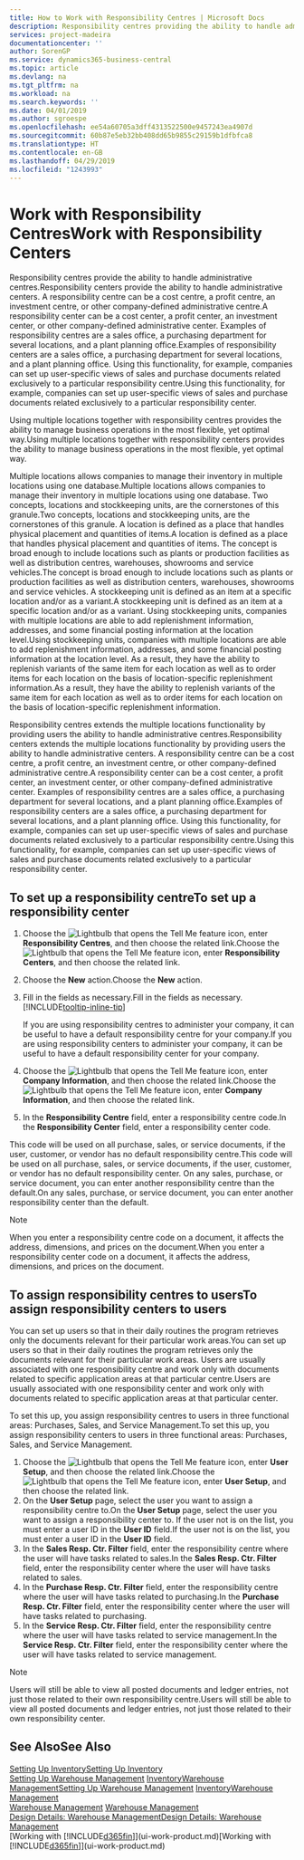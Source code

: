 ```yaml
---
title: How to Work with Responsibility Centres | Microsoft Docs
description: Responsibility centres providing the ability to handle administrative centres. A responsibility centre can be a cost centre, a profit centre, an investment centre, or other company-defined administrative centre.
services: project-madeira
documentationcenter: ''
author: SorenGP
ms.service: dynamics365-business-central
ms.topic: article
ms.devlang: na
ms.tgt_pltfrm: na
ms.workload: na
ms.search.keywords: ''
ms.date: 04/01/2019
ms.author: sgroespe
ms.openlocfilehash: ee54a60705a3dff4313522500e9457243ea4907d
ms.sourcegitcommit: 60b87e5eb32bb408dd65b9855c29159b1dfbfca8
ms.translationtype: HT
ms.contentlocale: en-GB
ms.lasthandoff: 04/29/2019
ms.locfileid: "1243993"
---
```

# <a name="work-with-responsibility-centers"></a><span data-ttu-id="a2db0-104">Work with Responsibility Centres</span><span class="sxs-lookup"><span data-stu-id="a2db0-104">Work with Responsibility Centers</span></span>
<span data-ttu-id="a2db0-105">Responsibility centres provide the ability to handle administrative centres.</span><span class="sxs-lookup"><span data-stu-id="a2db0-105">Responsibility centers provide the ability to handle administrative centers.</span></span> <span data-ttu-id="a2db0-106">A responsibility centre can be a cost centre, a profit centre, an investment centre, or other company-defined administrative centre.</span><span class="sxs-lookup"><span data-stu-id="a2db0-106">A responsibility center can be a cost center, a profit center, an investment center, or other company-defined administrative center.</span></span> <span data-ttu-id="a2db0-107">Examples of responsibility centres are a sales office, a purchasing department for several locations, and a plant planning office.</span><span class="sxs-lookup"><span data-stu-id="a2db0-107">Examples of responsibility centers are a sales office, a purchasing department for several locations, and a plant planning office.</span></span> <span data-ttu-id="a2db0-108">Using this functionality, for example, companies can set up user-specific views of sales and purchase documents related exclusively to a particular responsibility centre.</span><span class="sxs-lookup"><span data-stu-id="a2db0-108">Using this functionality, for example, companies can set up user-specific views of sales and purchase documents related exclusively to a particular responsibility center.</span></span>  

<span data-ttu-id="a2db0-109">Using multiple locations together with responsibility centres provides the ability to manage business operations in the most flexible, yet optimal way.</span><span class="sxs-lookup"><span data-stu-id="a2db0-109">Using multiple locations together with responsibility centers provides the ability to manage business operations in the most flexible, yet optimal way.</span></span>

<span data-ttu-id="a2db0-110">Multiple locations allows companies to manage their inventory in multiple locations using one database.</span><span class="sxs-lookup"><span data-stu-id="a2db0-110">Multiple locations allows companies to manage their inventory in multiple locations using one database.</span></span> <span data-ttu-id="a2db0-111">Two concepts, locations and stockkeeping units, are the cornerstones of this granule.</span><span class="sxs-lookup"><span data-stu-id="a2db0-111">Two concepts, locations and stockkeeping units, are the cornerstones of this granule.</span></span> <span data-ttu-id="a2db0-112">A location is defined as a place that handles physical placement and quantities of items.</span><span class="sxs-lookup"><span data-stu-id="a2db0-112">A location is defined as a place that handles physical placement and quantities of items.</span></span> <span data-ttu-id="a2db0-113">The concept is broad enough to include locations such as plants or production facilities as well as distribution centres, warehouses, showrooms and service vehicles.</span><span class="sxs-lookup"><span data-stu-id="a2db0-113">The concept is broad enough to include locations such as plants or production facilities as well as distribution centers, warehouses, showrooms and service vehicles.</span></span> <span data-ttu-id="a2db0-114">A stockkeeping unit is defined as an item at a specific location and/or as a variant.</span><span class="sxs-lookup"><span data-stu-id="a2db0-114">A stockkeeping unit is defined as an item at a specific location and/or as a variant.</span></span> <span data-ttu-id="a2db0-115">Using stockkeeping units, companies with multiple locations are able to add replenishment information, addresses, and some financial posting information at the location level.</span><span class="sxs-lookup"><span data-stu-id="a2db0-115">Using stockkeeping units, companies with multiple locations are able to add replenishment information, addresses, and some financial posting information at the location level.</span></span> <span data-ttu-id="a2db0-116">As a result, they have the ability to replenish variants of the same item for each location as well as to order items for each location on the basis of location-specific replenishment information.</span><span class="sxs-lookup"><span data-stu-id="a2db0-116">As a result, they have the ability to replenish variants of the same item for each location as well as to order items for each location on the basis of location-specific replenishment information.</span></span>  

<span data-ttu-id="a2db0-117">Responsibility centres extends the multiple locations functionality by providing users the ability to handle administrative centres.</span><span class="sxs-lookup"><span data-stu-id="a2db0-117">Responsibility centers extends the multiple locations functionality by providing users the ability to handle administrative centers.</span></span> <span data-ttu-id="a2db0-118">A responsibility centre can be a cost centre, a profit centre, an investment centre, or other company-defined administrative centre.</span><span class="sxs-lookup"><span data-stu-id="a2db0-118">A responsibility center can be a cost center, a profit center, an investment center, or other company-defined administrative center.</span></span> <span data-ttu-id="a2db0-119">Examples of responsibility centres are a sales office, a purchasing department for several locations, and a plant planning office.</span><span class="sxs-lookup"><span data-stu-id="a2db0-119">Examples of responsibility centers are a sales office, a purchasing department for several locations, and a plant planning office.</span></span> <span data-ttu-id="a2db0-120">Using this functionality, for example, companies can set up user-specific views of sales and purchase documents related exclusively to a particular responsibility centre.</span><span class="sxs-lookup"><span data-stu-id="a2db0-120">Using this functionality, for example, companies can set up user-specific views of sales and purchase documents related exclusively to a particular responsibility center.</span></span>

## <a name="to-set-up-a-responsibility-center"></a><span data-ttu-id="a2db0-121">To set up a responsibility centre</span><span class="sxs-lookup"><span data-stu-id="a2db0-121">To set up a responsibility center</span></span>  
1.  <span data-ttu-id="a2db0-122">Choose the ![Lightbulb that opens the Tell Me feature](media/ui-search/search_small.png "Tell me what you want to do") icon, enter **Responsibility Centres**, and then choose the related link.</span><span class="sxs-lookup"><span data-stu-id="a2db0-122">Choose the ![Lightbulb that opens the Tell Me feature](media/ui-search/search_small.png "Tell me what you want to do") icon, enter **Responsibility Centers**, and then choose the related link.</span></span>  
2.  <span data-ttu-id="a2db0-123">Choose the **New** action.</span><span class="sxs-lookup"><span data-stu-id="a2db0-123">Choose the **New** action.</span></span>  
3.  <span data-ttu-id="a2db0-124">Fill in the fields as necessary.</span><span class="sxs-lookup"><span data-stu-id="a2db0-124">Fill in the fields as necessary.</span></span> [!INCLUDE[tooltip-inline-tip](includes/tooltip-inline-tip_md.md)]  

    <span data-ttu-id="a2db0-125">If you are using responsibility centres to administer your company, it can be useful to have a default responsibility centre for your company.</span><span class="sxs-lookup"><span data-stu-id="a2db0-125">If you are using responsibility centers to administer your company, it can be useful to have a default responsibility center for your company.</span></span>
4. <span data-ttu-id="a2db0-126">Choose the ![Lightbulb that opens the Tell Me feature](media/ui-search/search_small.png "Tell me what you want to do") icon, enter **Company Information**, and then choose the related link.</span><span class="sxs-lookup"><span data-stu-id="a2db0-126">Choose the ![Lightbulb that opens the Tell Me feature](media/ui-search/search_small.png "Tell me what you want to do") icon, enter **Company Information**, and then choose the related link.</span></span>
5. <span data-ttu-id="a2db0-127">In the **Responsibility Centre** field, enter a responsibility centre code.</span><span class="sxs-lookup"><span data-stu-id="a2db0-127">In the **Responsibility Center** field, enter a responsibility center code.</span></span>

<span data-ttu-id="a2db0-128">This code will be used on all purchase, sales, or service documents, if the user, customer, or vendor has no default responsibility centre.</span><span class="sxs-lookup"><span data-stu-id="a2db0-128">This code will be used on all purchase, sales, or service documents, if the user, customer, or vendor has no default responsibility center.</span></span> <span data-ttu-id="a2db0-129">On any sales, purchase, or service document, you can enter another responsibility centre than the default.</span><span class="sxs-lookup"><span data-stu-id="a2db0-129">On any sales, purchase, or service document, you can enter another responsibility center than the default.</span></span>

> [!NOTE]  
>  <span data-ttu-id="a2db0-130">When you enter a responsibility centre code on a document, it affects the address, dimensions, and prices on the document.</span><span class="sxs-lookup"><span data-stu-id="a2db0-130">When you enter a responsibility center code on a document, it affects the address, dimensions, and prices on the document.</span></span>  

## <a name="to-assign-responsibility-centers-to-users"></a><span data-ttu-id="a2db0-131">To assign responsibility centres to users</span><span class="sxs-lookup"><span data-stu-id="a2db0-131">To assign responsibility centers to users</span></span>  
<span data-ttu-id="a2db0-132">You can set up users so that in their daily routines the program retrieves only the documents relevant for their particular work areas.</span><span class="sxs-lookup"><span data-stu-id="a2db0-132">You can set up users so that in their daily routines the program retrieves only the documents relevant for their particular work areas.</span></span> <span data-ttu-id="a2db0-133">Users are usually associated with one responsibility centre and work only with documents related to specific application areas at that particular centre.</span><span class="sxs-lookup"><span data-stu-id="a2db0-133">Users are usually associated with one responsibility center and work only with documents related to specific application areas at that particular center.</span></span>  

<span data-ttu-id="a2db0-134">To set this up, you assign responsibility centres to users in three functional areas: Purchases, Sales, and Service Management.</span><span class="sxs-lookup"><span data-stu-id="a2db0-134">To set this up, you assign responsibility centers to users in three functional areas: Purchases, Sales, and Service Management.</span></span>  

1.  <span data-ttu-id="a2db0-135">Choose the ![Lightbulb that opens the Tell Me feature](media/ui-search/search_small.png "Tell me what you want to do") icon, enter **User Setup**, and then choose the related link.</span><span class="sxs-lookup"><span data-stu-id="a2db0-135">Choose the ![Lightbulb that opens the Tell Me feature](media/ui-search/search_small.png "Tell me what you want to do") icon, enter **User Setup**, and then choose the related link.</span></span>  
2.  <span data-ttu-id="a2db0-136">On the **User Setup** page, select the user you want to assign a responsibility centre to.</span><span class="sxs-lookup"><span data-stu-id="a2db0-136">On the **User Setup** page, select the user you want to assign a responsibility center to.</span></span> <span data-ttu-id="a2db0-137">If the user not is on the list, you must enter a user ID in the **User ID** field.</span><span class="sxs-lookup"><span data-stu-id="a2db0-137">If the user not is on the list, you must enter a user ID in the **User ID** field.</span></span>  
3.  <span data-ttu-id="a2db0-138">In the **Sales Resp. Ctr. Filter** field, enter the responsibility centre where the user will have tasks related to sales.</span><span class="sxs-lookup"><span data-stu-id="a2db0-138">In the **Sales Resp. Ctr. Filter** field, enter the responsibility center where the user will have tasks related to sales.</span></span>  
4.  <span data-ttu-id="a2db0-139">In the **Purchase Resp. Ctr. Filter** field, enter the responsibility centre where the user will have tasks related to purchasing.</span><span class="sxs-lookup"><span data-stu-id="a2db0-139">In the **Purchase Resp. Ctr. Filter** field, enter the responsibility center where the user will have tasks related to purchasing.</span></span>  
5.  <span data-ttu-id="a2db0-140">In the **Service Resp. Ctr. Filter** field, enter the responsibility centre where the user will have tasks related to service management.</span><span class="sxs-lookup"><span data-stu-id="a2db0-140">In the **Service Resp. Ctr. Filter** field, enter the responsibility center where the user will have tasks related to service management.</span></span>  

> [!NOTE]  
>  <span data-ttu-id="a2db0-141">Users will still be able to view all posted documents and ledger entries, not just those related to their own responsibility centre.</span><span class="sxs-lookup"><span data-stu-id="a2db0-141">Users will still be able to view all posted documents and ledger entries, not just those related to their own responsibility center.</span></span>

## <a name="see-also"></a><span data-ttu-id="a2db0-142">See Also</span><span class="sxs-lookup"><span data-stu-id="a2db0-142">See Also</span></span>  
[<span data-ttu-id="a2db0-143">Setting Up Inventory</span><span class="sxs-lookup"><span data-stu-id="a2db0-143">Setting Up Inventory</span></span>](inventory-setup-inventory.md)  
<span data-ttu-id="a2db0-144">[Setting Up Warehouse Management](warehouse-setup-warehouse.md)
[Inventory](inventory-manage-inventory.md)[Warehouse Management](warehouse-manage-warehouse.md)</span><span class="sxs-lookup"><span data-stu-id="a2db0-144">[Setting Up Warehouse Management](warehouse-setup-warehouse.md)
[Inventory](inventory-manage-inventory.md)[Warehouse Management](warehouse-manage-warehouse.md)</span></span>  
<span data-ttu-id="a2db0-145">[Warehouse Management](warehouse-manage-warehouse.md)  </span><span class="sxs-lookup"><span data-stu-id="a2db0-145">[Warehouse Management](warehouse-manage-warehouse.md)  </span></span>  
[<span data-ttu-id="a2db0-146">Design Details: Warehouse Management</span><span class="sxs-lookup"><span data-stu-id="a2db0-146">Design Details: Warehouse Management</span></span>](design-details-warehouse-management.md)  
<span data-ttu-id="a2db0-147">[Working with [!INCLUDE[d365fin](includes/d365fin_md.md)]](ui-work-product.md)</span><span class="sxs-lookup"><span data-stu-id="a2db0-147">[Working with [!INCLUDE[d365fin](includes/d365fin_md.md)]](ui-work-product.md)</span></span>
